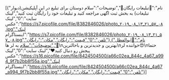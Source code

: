 [{"نام":"📣تبلیغات رایگان📣","توضیحات":"سلام دوستان برای تبلیغ در این آپلیکیشن(دیوار تبلیغات) به بخش ثبت اگهی مراجعه کنید و تبلیغات خود را رایگان ثبت کنید","لینک سایت":"0","لینک عکس":"https://s7.picofile.com/file/8382846026/photo_۲۰۱۹_۰۸_۱۳_۲۱_۵۷_۰۸.jpg","لینک اینستاگرام":"https://s7.picofile.com/file/8382846026/photo_۲۰۱۹_۰۸_۱۳_۲۱_۵۷_۰۸.jpg","تلفن":"0","قیمت":"رایگان","مکان":"رایگان"},{"نام":"📣ابوالفظل📣","توضیحات":"سلام به لر ها\nبهترین و جدیدترین و باحالترین\nخواننده لر😍\nحتما پیجش رو دنبال کنید❤","لینک سایت":"0","لینک عکس":"https://s16.picofile.com/file/8424504500/a66c02ea_844c_4a67_a994_9f7b2bb8f55a.jpg","لینک اینستاگرام":"https://s16.picofile.com/file/8424504500/a66c02ea_844c_4a67_a994_9f7b2bb8f55a.jpg","تلفن":"0","قیمت":"رایگان","مکان":"رایگان"}]